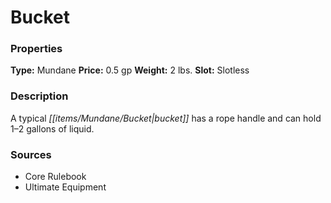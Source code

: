 ﻿---
Title: "Bucket"
Type: "Mundane"
Price: "0.5 gp"
Weight: "2 lbs."
Slot: "Slotless"
Description: |
  "A typical bucket has a rope handle and can hold 1–2 gallons of liquid."
Sources: "['Core Rulebook', 'Ultimate Equipment']"
---

# Bucket

### Properties

**Type:** Mundane **Price:** 0.5 gp **Weight:** 2 lbs. **Slot:** Slotless

### Description

A typical _[[items/Mundane/Bucket|bucket]]_ has a rope handle and can hold 1–2 gallons of liquid.

### Sources

* Core Rulebook
* Ultimate Equipment